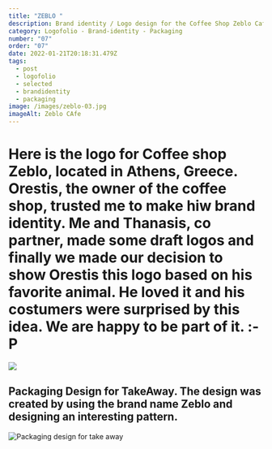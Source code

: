```yaml
---
title: "ZEBLO "
description: Brand identity / Logo design for the Coffee Shop Zeblo Cafe "The Original"
category: Logofolio - Brand-identity - Packaging
number: "07"
order: "07"
date: 2022-01-21T20:18:31.479Z
tags:
  - post
  - logofolio
  - selected
  - brandidentity
  - packaging
image: /images/zeblo-03.jpg
imageAlt: Zeblo CAfe
---
```

# Here is the logo for Coffee shop Zeblo, located in Athens, Greece. Orestis, the owner of the coffee shop, trusted me to make hiw brand identity. Me and Thanasis, co partner, made some draft logos and finally we made our decision to show Orestis this logo based on his favorite animal. He loved it and his costumers were surprised by this idea. We are happy to be part of it. :-P

![](/images/zeblo-draft-logos-newnewτελ-01.jpg)

## Packaging Design for TakeAway. The design was created by using the brand name Zeblo and designing an interesting pattern.

![Packaging design for take away](/images/dsfgsd.jpg)